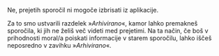 Ne, prejetih sporočil ni mogoče izbrisati iz aplikacije.

Za to smo ustvarili razdelek »*Arhivirano*«, kamor lahko premakneš sporočila, ki jih ne želiš več videti med prejetimi. Na ta način, če boš v prihodnosti moral/a poiskati informacije v starem sporočilu, lahko iščeš neposredno v zavihku »*Arhivirano*«.
